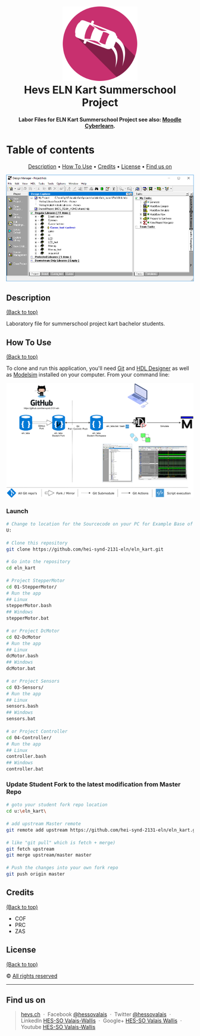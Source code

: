 <h1 align="center">
  <br>
  <img src="./img/ELN_kart.png" alt="ELN Kart Logo" width="200" height="200">
  <br>
  Hevs ELN Kart Summerschool Project
  <br>
</h1>

<h4 align="center">Labor Files for ELN Kart Summerschool Project see also: <a href="https://cyberlearn.hes-so.ch/course/view.php?id=11900" target="_blank">Moodle Cyberlearn</a>.</h4>

# Table of contents
<p align="center">
  <a href="#description">Description</a> •
  <a href="#how-to-use">How To Use</a> •
  <a href="#credits">Credits</a> •
  <a href="#license">License</a> •
  <a href="#fund-us-on">Find us on</a>
</p>

![screenshot](img/screenshot.png)

## Description
[(Back to top)](#table-of-contents)

Laboratory file for summerschool project kart bachelor students.

## How To Use
[(Back to top)](#table-of-contents)

To clone and run this application, you'll need [Git](https://git-scm.com) and [HDL Designer](https://www.mentor.com/products/fpga/hdl_design/hdl_designer_series/) as well as [Modelsim](https://www.mentor.com/products/fv/modelsim/) installed on your computer. From your command line:

![usage instructions](img/eln_labs_deployment-students.png)

### Launch
```bash
# Change to location for the Sourcecode on your PC for Example Base of Drive U:
U:

# Clone this repository
git clone https://github.com/hei-synd-2131-eln/eln_kart.git

# Go into the repository
cd eln_kart

# Project StepperMotor
cd 01-StepperMotor/
# Run the app
## Linux
stepperMotor.bash
## Windows
stepperMotor.bat

# or Project DcMotor
cd 02-DcMotor
# Run the app
## Linux
dcMotor.bash
## Windows
dcMotor.bat

# or Project Sensors
cd 03-Sensors/
# Run the app
## Linux
sensors.bash
## Windows
sensors.bat

# or Project Controller
cd 04-Controller/
# Run the app
## Linux
controller.bash
## Windows
controller.bat
```

### Update Student **Fork** to the latest modification from **Master** Repo
```bash
# goto your student fork repo location
cd u:\eln_kart\

# add upstream Master remote
git remote add upstream https://github.com/hei-synd-2131-eln/eln_kart.git

# like "git pull" which is fetch + merge)
git fetch upstream
git merge upstream/master master

# Push the changes into your own fork repo
git push origin master
```

## Credits
[(Back to top)](#table-of-contents)
* COF
* PRC
* ZAS

## License
[(Back to top)](#table-of-contents)

:copyright: [All rights reserved](LICENSE)

---

## Find us on
> [hevs.ch](https://www.hevs.ch) &nbsp;&middot;&nbsp;
> Facebook [@hessovalais](https://www.facebook.com/hessovalais) &nbsp;&middot;&nbsp;
> Twitter [@hessovalais](https://twitter.com/hessovalais) &nbsp;&middot;&nbsp;
> LinkedIn [HES-SO Valais-Wallis](https://www.linkedin.com/groups/104343/) &nbsp;&middot;&nbsp;
> Google+ [HES-SO Valais Wallis](https://plus.google.com/105282401140539059594) &nbsp;&middot;&nbsp;
> Youtube [HES-SO Valais-Wallis](https://www.youtube.com/user/HESSOVS)
